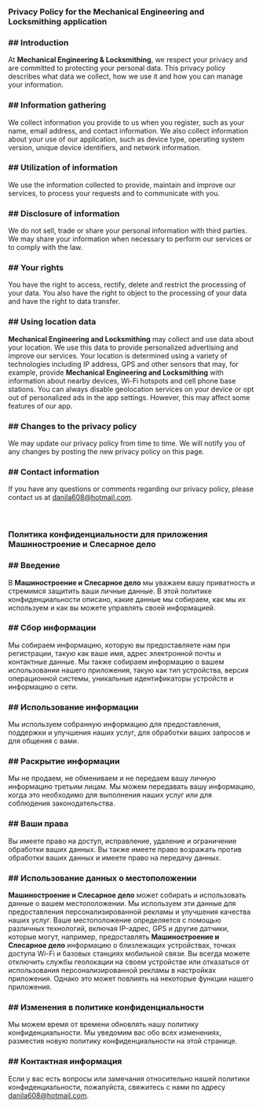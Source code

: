 <h3>Privacy Policy for the <b>Mechanical Engineering and Locksmithing application</b></h3>
<h3>## Introduction</h3>
At <b>Mechanical Engineering & Locksmithing</b>, we respect your privacy and are committed to protecting your personal data. This privacy policy describes what data we collect, how we use it and how you can manage your information.
<h3>## Information gathering</h3>
We collect information you provide to us when you register, such as your name, email address, and contact information. We also collect information about your use of our application, such as device type, operating system version, unique device identifiers, and network information.
<h3>## Utilization of information</h3>
We use the information collected to provide, maintain and improve our services, to process your requests and to communicate with you.
<h3>## Disclosure of information</h3>
We do not sell, trade or share your personal information with third parties. We may share your information when necessary to perform our services or to comply with the law.
<h3>## Your rights</h3>
You have the right to access, rectify, delete and restrict the processing of your data. You also have the right to object to the processing of your data and have the right to data transfer.
<h3>## Using location data</h3>
<b>Mechanical Engineering and Locksmithing</b> may collect and use data about your location. We use this data to provide personalized advertising and improve our services. Your location is determined using a variety of technologies including IP address, GPS and other sensors that may, for example, provide <b>Mechanical Engineering and Locksmithing</b> with information about nearby devices, Wi-Fi hotspots and cell phone base stations.
You can always disable geolocation services on your device or opt out of personalized ads in the app settings. However, this may affect some features of our app.
<h3>## Changes to the privacy policy</h3>
We may update our privacy policy from time to time. We will notify you of any changes by posting the new privacy policy on this page.
<h3>## Contact information</h3>
If you have any questions or comments regarding our privacy policy, please contact us at <a href="mailto:danila608@hotmail.com">danila608@hotmail.com</a>.
<br><br><br>
<h3>Политика конфиденциальности для приложения <b>Машиностроение и Слесарное дело</b></h3>
<h3>## Введение</h3>
В <b>Машиностроение и Слесарное дело</b> мы уважаем вашу приватность и стремимся защитить ваши личные данные. В этой политике конфиденциальности описано, какие данные мы собираем, как мы их используем и как вы можете управлять своей информацией.
<h3>## Сбор информации</h3>
Мы собираем информацию, которую вы предоставляете нам при регистрации, такую как ваше имя, адрес электронной почты и контактные данные. Мы также собираем информацию о вашем использовании нашего приложения, такую как тип устройства, версия операционной системы, уникальные идентификаторы устройств и информацию о сети.
<h3>## Использование информации</h3>
Мы используем собранную информацию для предоставления, поддержки и улучшения наших услуг, для обработки ваших запросов и для общения с вами.
<h3>## Раскрытие информации</h3>
Мы не продаем, не обмениваем и не передаем вашу личную информацию третьим лицам. Мы можем передавать вашу информацию, когда это необходимо для выполнения наших услуг или для соблюдения законодательства.
<h3>## Ваши права</h3>
Вы имеете право на доступ, исправление, удаление и ограничение обработки ваших данных. Вы также имеете право возражать против обработки ваших данных и имеете право на передачу данных.
<h3>## Использование данных о местоположении</h3>
<b>Машиностроение и Слесарное дело</b> может собирать и использовать данные о вашем местоположении. Мы используем эти данные для предоставления персонализированной рекламы и улучшения качества наших услуг. Ваше местоположение определяется с помощью различных технологий, включая IP-адрес, GPS и другие датчики, которые могут, например, предоставлять <b>Машиностроение и Слесарное дело</b> информацию о близлежащих устройствах, точках доступа Wi-Fi и базовых станциях мобильной связи.
Вы всегда можете отключить службы геолокации на своем устройстве или отказаться от использования персонализированной рекламы в настройках приложения. Однако это может повлиять на некоторые функции нашего приложения.
<h3>## Изменения в политике конфиденциальности</h3>
Мы можем время от времени обновлять нашу политику конфиденциальности. Мы уведомим вас обо всех изменениях, разместив новую политику конфиденциальности на этой странице.
<h3>## Контактная информация</h3>
Если у вас есть вопросы или замечания относительно нашей политики конфиденциальности, пожалуйста, свяжитесь с нами по адресу <a href="mailto:danila608@hotmail.com">danila608@hotmail.com</a>.
